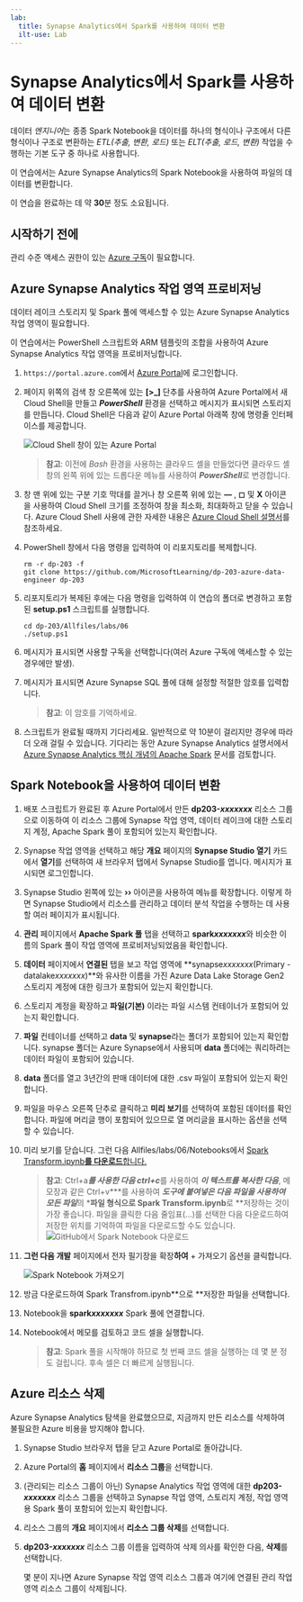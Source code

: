 ```yaml
---
lab:
  title: Synapse Analytics에서 Spark를 사용하여 데이터 변환
  ilt-use: Lab
---
```


# Synapse Analytics에서 Spark를 사용하여 데이터 변환

데이터 *엔지니어*는 종종 Spark Notebook을 데이터를 하나의 형식이나 구조에서 다른 형식이나 구조로 변환하는 *ETL(추출, 변환, 로드)* 또는 *ELT(추출, 로드, 변환)* 작업을 수행하는 기본 도구 중 하나로 사용합니다.

이 연습에서는 Azure Synapse Analytics의 Spark Notebook을 사용하여 파일의 데이터를 변환합니다.

이 연습을 완료하는 데 약 **30**분 정도 소요됩니다.

## 시작하기 전에

관리 수준 액세스 권한이 있는 [Azure 구독](https://azure.microsoft.com/free)이 필요합니다.

## Azure Synapse Analytics 작업 영역 프로비저닝

데이터 레이크 스토리지 및 Spark 풀에 액세스할 수 있는 Azure Synapse Analytics 작업 영역이 필요합니다.

이 연습에서는 PowerShell 스크립트와 ARM 템플릿의 조합을 사용하여 Azure Synapse Analytics 작업 영역을 프로비저닝합니다.

1. `https://portal.azure.com`에서 [Azure Portal](https://portal.azure.com)에 로그인합니다.
2. 페이지 위쪽의 검색 창 오른쪽에 있는 **[\>_]** 단추를 사용하여 Azure Portal에서 새 Cloud Shell을 만들고 ***PowerShell*** 환경을 선택하고 메시지가 표시되면 스토리지를 만듭니다. Cloud Shell은 다음과 같이 Azure Portal 아래쪽 창에 명령줄 인터페이스를 제공합니다.

    ![Cloud Shell 창이 있는 Azure Portal](./images/cloud-shell.png)

    > **참고**: 이전에 *Bash* 환경을 사용하는 클라우드 셸을 만들었다면 클라우드 셸 창의 왼쪽 위에 있는 드롭다운 메뉴를 사용하여 ***PowerShell***로 변경합니다.

3. 창 맨 위에 있는 구분 기호 막대를 끌거나 창 오른쪽 위에 있는 **&#8212;** , **&#9723;** 및 **X** 아이콘을 사용하여 Cloud Shell 크기를 조정하여 창을 최소화, 최대화하고 닫을 수 있습니다. Azure Cloud Shell 사용에 관한 자세한 내용은 [Azure Cloud Shell 설명서](https://docs.microsoft.com/azure/cloud-shell/overview)를 참조하세요.

4. PowerShell 창에서 다음 명령을 입력하여 이 리포지토리를 복제합니다.

    ```
    rm -r dp-203 -f
    git clone https://github.com/MicrosoftLearning/dp-203-azure-data-engineer dp-203
    ```

5. 리포지토리가 복제된 후에는 다음 명령을 입력하여 이 연습의 폴더로 변경하고 포함된 **setup.ps1** 스크립트를 실행합니다.

    ```
    cd dp-203/Allfiles/labs/06
    ./setup.ps1
    ```

6. 메시지가 표시되면 사용할 구독을 선택합니다(여러 Azure 구독에 액세스할 수 있는 경우에만 발생).
7. 메시지가 표시되면 Azure Synapse SQL 풀에 대해 설정할 적절한 암호를 입력합니다.

    > **참고**: 이 암호를 기억하세요.

8. 스크립트가 완료될 때까지 기다리세요. 일반적으로 약 10분이 걸리지만 경우에 따라 더 오래 걸릴 수 있습니다. 기다리는 동안 Azure Synapse Analytics 설명서에서 [Azure Synapse Analytics 핵심 개념의 Apache Spark](https://learn.microsoft.com/azure/synapse-analytics/spark/apache-spark-concepts) 문서를 검토합니다.

## Spark Notebook을 사용하여 데이터 변환

1. 배포 스크립트가 완료된 후 Azure Portal에서 만든 **dp203-*xxxxxxx*** 리소스 그룹으로 이동하여 이 리소스 그룹에 Synapse 작업 영역, 데이터 레이크에 대한 스토리지 계정, Apache Spark 풀이 포함되어 있는지 확인합니다.
2. Synapse 작업 영역을 선택하고 해당 **개요** 페이지의 **Synapse Studio 열기** 카드에서 **열기**를 선택하여 새 브라우저 탭에서 Synapse Studio를 엽니다. 메시지가 표시되면 로그인합니다.
3. Synapse Studio 왼쪽에 있는 **&rsaquo;&rsaquo;** 아이콘을 사용하여 메뉴를 확장합니다. 이렇게 하면 Synapse Studio에서 리소스를 관리하고 데이터 분석 작업을 수행하는 데 사용할 여러 페이지가 표시됩니다.
4. **관리** 페이지에서 **Apache Spark 풀** 탭을 선택하고 **spark*xxxxxxx***와 비슷한 이름의 Spark 풀이 작업 영역에 프로비저닝되었음을 확인합니다.
5. **데이터** 페이지에서 **연결된** 탭을 보고 작업 영역에 **synapse*xxxxxxx*(Primary - datalake*xxxxxxx*)**와 유사한 이름을 가진 Azure Data Lake Storage Gen2 스토리지 계정에 대한 링크가 포함되어 있는지 확인합니다.
6. 스토리지 계정을 확장하고 **파일(기본)** 이라는 파일 시스템 컨테이너가 포함되어 있는지 확인합니다.
7. **파일** 컨테이너를 선택하고 **data** 및 **synapse**라는 폴더가 포함되어 있는지 확인합니다. synapse 폴더는 Azure Synapse에서 사용되며 **data** 폴더에는 쿼리하려는 데이터 파일이 포함되어 있습니다.
8. **data** 폴더를 열고 3년간의 판매 데이터에 대한 .csv 파일이 포함되어 있는지 확인합니다.
9. 파일을 마우스 오른쪽 단추로 클릭하고 **미리 보기**를 선택하여 포함된 데이터를 확인합니다. 파일에 머리글 행이 포함되어 있으므로 열 머리글을 표시하는 옵션을 선택할 수 있습니다.
10. 미리 보기를 닫습니다. 그런 다음 Allfiles/labs/06/Notebooks에서 [Spark Transform.ipynb**를 다운로드**합니다.](https://github.com/MicrosoftLearning/dp-203-azure-data-engineer/tree/master/Allfiles/labs/06/notebooks)

    > **참고**: Ctrl+a***를 사용한 다음 ctrl+c***를 사용하여 ***이 텍스트를 복사한 다음***, 메모장과 같은 Ctrl+v***를 사용하여 ***도구에 붙여넣은 다음 파일을 사용하여 모든 파일***의 ***파일 형식으로 Spark Transform.ipynb**로 **저장하는 것이 가장 좋습니다. 파일을 클릭한 다음 줄임표(...)를 선택한 다음 다운로드하여 저장한 위치를 기억하여 파일을 다운로드할 수도 있습니다.
    ![GitHub에서 Spark Notebook 다운로드](./images/select-download-notebook.png)

11. **그런 다음 개발** 페이지에서 전자 필기장을 확장**하여** + 가져오기 옵션을 클릭합니다.

    ![Spark Notebook 가져오기](./image/../images/spark-notebook-import.png)
        
12. 방금 다운로드하여 Spark Transfrom.ipynb**으로 **저장한 파일을 선택합니다.
13. Notebook을 **spark*xxxxxxx*** Spark 풀에 연결합니다.
14. Notebook에서 메모를 검토하고 코드 셀을 실행합니다.

    > **참고**: Spark 풀을 시작해야 하므로 첫 번째 코드 셀을 실행하는 데 몇 분 정도 걸립니다. 후속 셀은 더 빠르게 실행됩니다.

## Azure 리소스 삭제

Azure Synapse Analytics 탐색을 완료했으므로, 지금까지 만든 리소스를 삭제하여 불필요한 Azure 비용을 방지해야 합니다.

1. Synapse Studio 브라우저 탭을 닫고 Azure Portal로 돌아갑니다.
2. Azure Portal의 **홈** 페이지에서 **리소스 그룹**을 선택합니다.
3. (관리되는 리소스 그룹이 아닌) Synapse Analytics 작업 영역에 대한 **dp203-*xxxxxxx*** 리소스 그룹을 선택하고 Synapse 작업 영역, 스토리지 계정, 작업 영역용 Spark 풀이 포함되어 있는지 확인합니다.
4. 리소스 그룹의 **개요** 페이지에서 **리소스 그룹 삭제**를 선택합니다.
5. **dp203-*xxxxxxx*** 리소스 그룹 이름을 입력하여 삭제 의사를 확인한 다음, **삭제**를 선택합니다.

    몇 분이 지나면 Azure Synapse 작업 영역 리소스 그룹과 여기에 연결된 관리 작업 영역 리소스 그룹이 삭제됩니다.
